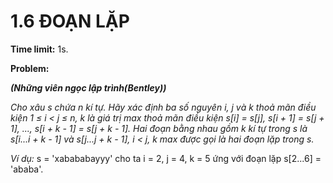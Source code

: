 # 1.6 ĐOẠN LẶP 

**Time limit:** 1s.

**Problem:**

***(Những viên ngọc lập trình(Bentley))***

*Cho xâu s chứa n kí tự. Hãy xác định ba số nguyên i, j và k thoả mãn điều kiện 1 $\leq$ i < j $\leq$ n, k là giá trị max thoả mãn điều kiện s[i] = s[j], s[i + 1] = s[j + 1], ..., s[i + k - 1] = s[j + k - 1]. Hai đoạn bằng nhau gồm k kí tự trong s là s[i...i + k - 1] và s[j...j + k - 1], i < j, k max được gọi là hai đoạn lặp trong s.*

*Ví dụ:* s = 'xabababayyy' cho ta i = 2, j = 4, k = 5 ứng với đoạn lặp s[2...6] = 'ababa'.

#